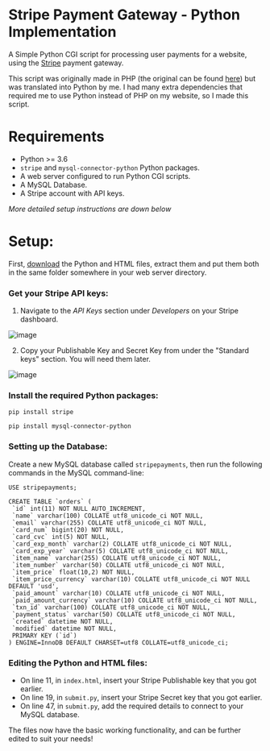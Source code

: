 # Stripe Payment Gateway - Python Implementation
 A Simple Python CGI script for processing user payments for a website, using the <a href="https://stripe.com">Stripe</a> payment gateway.

This script was originally made in PHP (the original can be found <a href="https://financesonline.com/how-to-do-payment-gateway-integration-in-php-java-and-c/">here</a>) but was translated into Python by me. I had many extra dependencies that required me to use Python instead of PHP on my website, so I made this script.


# Requirements

- Python >= 3.6
- `stripe` and `mysql-connector-python` Python packages.
- A web server configured to run Python CGI scripts.
- A MySQL Database.
- A Stripe account with API keys.

*More detailed setup instructions are down below*


# Setup:

First, <a href="https://github.com/pigeonburger/stripe-gateway-python/releases/download/v1.0/stripe-gateway-python.zip">download</a> the Python and HTML files, extract them and put them both in the same folder somewhere in your web server directory.

<h3>Get your Stripe API keys:</h3>

1. Navigate to the *API Keys* section under *Developers* on your Stripe dashboard.

![image](https://user-images.githubusercontent.com/70826123/119243327-fd176200-bba8-11eb-8e37-de3dea68579a.png)

2. Copy your Publishable Key and Secret Key from under the "Standard keys" section. You will need them later.

![image](https://user-images.githubusercontent.com/70826123/119243393-a199a400-bba9-11eb-87bb-0f2d9690a098.png)


<h3>Install the required Python packages:</h3>

```
pip install stripe
```

```
pip install mysql-connector-python
```

<h3>Setting up the Database:</h3>

Create a new MySQL database called `stripepayments`, then run the following commands in the MySQL command-line:

```
USE stripepayments;
```

```
CREATE TABLE `orders` (
 `id` int(11) NOT NULL AUTO_INCREMENT,
 `name` varchar(100) COLLATE utf8_unicode_ci NOT NULL,
 `email` varchar(255) COLLATE utf8_unicode_ci NOT NULL,
 `card_num` bigint(20) NOT NULL,
 `card_cvc` int(5) NOT NULL,
 `card_exp_month` varchar(2) COLLATE utf8_unicode_ci NOT NULL,
 `card_exp_year` varchar(5) COLLATE utf8_unicode_ci NOT NULL,
 `item_name` varchar(255) COLLATE utf8_unicode_ci NOT NULL,
 `item_number` varchar(50) COLLATE utf8_unicode_ci NOT NULL,
 `item_price` float(10,2) NOT NULL,
 `item_price_currency` varchar(10) COLLATE utf8_unicode_ci NOT NULL DEFAULT 'usd',
 `paid_amount` varchar(10) COLLATE utf8_unicode_ci NOT NULL,
 `paid_amount_currency` varchar(10) COLLATE utf8_unicode_ci NOT NULL,
 `txn_id` varchar(100) COLLATE utf8_unicode_ci NOT NULL,
 `payment_status` varchar(50) COLLATE utf8_unicode_ci NOT NULL,
 `created` datetime NOT NULL,
 `modified` datetime NOT NULL,
 PRIMARY KEY (`id`)
) ENGINE=InnoDB DEFAULT CHARSET=utf8 COLLATE=utf8_unicode_ci;
```

<h3>Editing the Python and HTML files:</h3>

- On line 11, in `index.html`, insert your Stripe Publishable key that you got earlier.
- On line 19, in `submit.py`, insert your Stripe Secret key that you got earlier.
- On line 47, in `submit.py`, add the required details to connect to your MySQL database.

The files now have the basic working functionality, and can be further edited to suit your needs!
